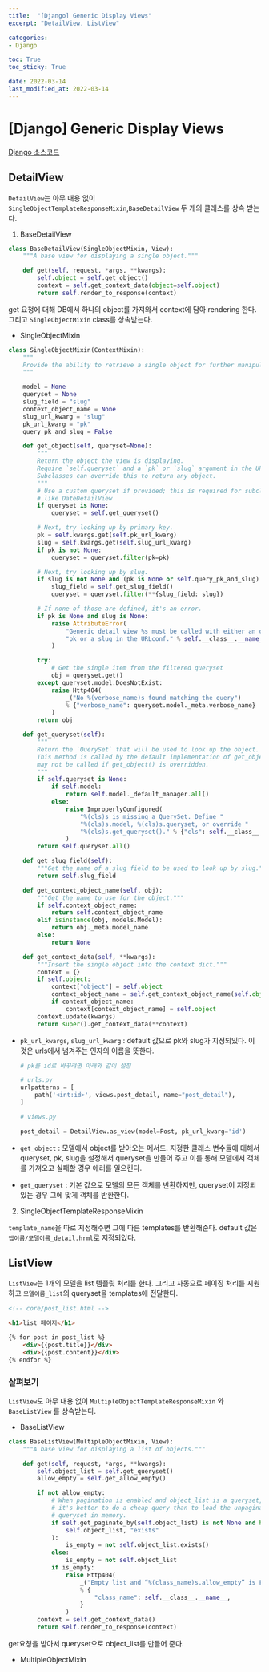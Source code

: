 ```yaml
---
title:  "[Django] Generic Display Views"
excerpt: "DetailView, ListView"

categories:
- Django

toc: True
toc_sticky: True

date: 2022-03-14
last_modified_at: 2022-03-14
---
```


# [Django] Generic Display Views

<a href="https://github.com/django/django">Django 소스코드</a>

## DetailView

`DetailView`는 아무 내용 없이 `SingleObjectTemplateResponseMixin`,`BaseDetailView` 두 개의 클래스를 상속 받는다.

1. BaseDetailView

```python
class BaseDetailView(SingleObjectMixin, View):
    """A base view for displaying a single object."""

    def get(self, request, *args, **kwargs):
        self.object = self.get_object()
        context = self.get_context_data(object=self.object)
        return self.render_to_response(context)
```

get 요청에 대해 DB에서 하나의 object를 가져와서 context에 담아 rendering 한다. 그리고 `SingleObjectMixin` class를 상속받는다.

- SingleObjectMixin

```python
class SingleObjectMixin(ContextMixin):
    """
    Provide the ability to retrieve a single object for further manipulation.
    """

    model = None
    queryset = None
    slug_field = "slug"
    context_object_name = None
    slug_url_kwarg = "slug"
    pk_url_kwarg = "pk"
    query_pk_and_slug = False

    def get_object(self, queryset=None):
        """
        Return the object the view is displaying.
        Require `self.queryset` and a `pk` or `slug` argument in the URLconf.
        Subclasses can override this to return any object.
        """
        # Use a custom queryset if provided; this is required for subclasses
        # like DateDetailView
        if queryset is None:
            queryset = self.get_queryset()

        # Next, try looking up by primary key.
        pk = self.kwargs.get(self.pk_url_kwarg)
        slug = self.kwargs.get(self.slug_url_kwarg)
        if pk is not None:
            queryset = queryset.filter(pk=pk)

        # Next, try looking up by slug.
        if slug is not None and (pk is None or self.query_pk_and_slug):
            slug_field = self.get_slug_field()
            queryset = queryset.filter(**{slug_field: slug})

        # If none of those are defined, it's an error.
        if pk is None and slug is None:
            raise AttributeError(
                "Generic detail view %s must be called with either an object "
                "pk or a slug in the URLconf." % self.__class__.__name__
            )

        try:
            # Get the single item from the filtered queryset
            obj = queryset.get()
        except queryset.model.DoesNotExist:
            raise Http404(
                _("No %(verbose_name)s found matching the query")
                % {"verbose_name": queryset.model._meta.verbose_name}
            )
        return obj

    def get_queryset(self):
        """
        Return the `QuerySet` that will be used to look up the object.
        This method is called by the default implementation of get_object() and
        may not be called if get_object() is overridden.
        """
        if self.queryset is None:
            if self.model:
                return self.model._default_manager.all()
            else:
                raise ImproperlyConfigured(
                    "%(cls)s is missing a QuerySet. Define "
                    "%(cls)s.model, %(cls)s.queryset, or override "
                    "%(cls)s.get_queryset()." % {"cls": self.__class__.__name__}
                )
        return self.queryset.all()

    def get_slug_field(self):
        """Get the name of a slug field to be used to look up by slug."""
        return self.slug_field

    def get_context_object_name(self, obj):
        """Get the name to use for the object."""
        if self.context_object_name:
            return self.context_object_name
        elif isinstance(obj, models.Model):
            return obj._meta.model_name
        else:
            return None

    def get_context_data(self, **kwargs):
        """Insert the single object into the context dict."""
        context = {}
        if self.object:
            context["object"] = self.object
            context_object_name = self.get_context_object_name(self.object)
            if context_object_name:
                context[context_object_name] = self.object
        context.update(kwargs)
        return super().get_context_data(**context)
```

- `pk_url_kwargs`, `slug_url_kwarg` : default 값으로 pk와 slug가 지정되있다. 이것은 urls에서 넘겨주는 인자의 이름을 뜻한다.
    ```python
    # pk를 id로 바꾸려면 아래와 같이 설정

    # urls.py
    urlpatterns = [
        path('<int:id>', views.post_detail, name="post_detail"),
    ]

    # views.py

    post_detail = DetailView.as_view(model=Post, pk_url_kwarg='id')
    ```

- `get_object` : 모델에서 object를 받아오는 메서드. 지정한 클래스 변수들에 대해서 queryset, pk, slug을 설정해서 queryset을 만들어 주고 이를 통해 모델에서 객체를 가져오고 실패할 경우 에러를 일으킨다.

- `get_queryset` : 기본 값으로 모델의 모든 객체를 반환하지만, queryset이 지정되있는 경우 그에 맞게 객체를 반환한다.

2. SingleObjectTemplateResponseMixin

`template_name`을 따로 지정해주면 그에 따른 templates를 반환해준다. default 값은 `앱이름/모델이름_detail.hrml`로 지정되있다.

## ListView

`ListView`는 1개의 모델을 list 템플릿 처리를 한다. 그리고 자동으로 페이징 처리를 지원하고 `모델이름_list`의 queryset을 templates에 전달한다. 

```html
<!-- core/post_list.html -->

<h1>list 페이지</h1>

{% for post in post_list %}
    <div>{{post.title}}</div>
    <div>{{post.content}}</div>
{% endfor %}
```

### 살펴보기

`ListView`도 아무 내용 없이 `MultipleObjectTemplateResponseMixin` 와 `BaseListView` 를 상속받는다.

- BaseListView

```python
class BaseListView(MultipleObjectMixin, View):
    """A base view for displaying a list of objects."""

    def get(self, request, *args, **kwargs):
        self.object_list = self.get_queryset()
        allow_empty = self.get_allow_empty()

        if not allow_empty:
            # When pagination is enabled and object_list is a queryset,
            # it's better to do a cheap query than to load the unpaginated
            # queryset in memory.
            if self.get_paginate_by(self.object_list) is not None and hasattr(
                self.object_list, "exists"
            ):
                is_empty = not self.object_list.exists()
            else:
                is_empty = not self.object_list
            if is_empty:
                raise Http404(
                    _("Empty list and “%(class_name)s.allow_empty” is False.")
                    % {
                        "class_name": self.__class__.__name__,
                    }
                )
        context = self.get_context_data()
        return self.render_to_response(context)
```

get요청을 받아서 queryset으로 object_list를 만들어 준다.

- MultipleObjectMixin


